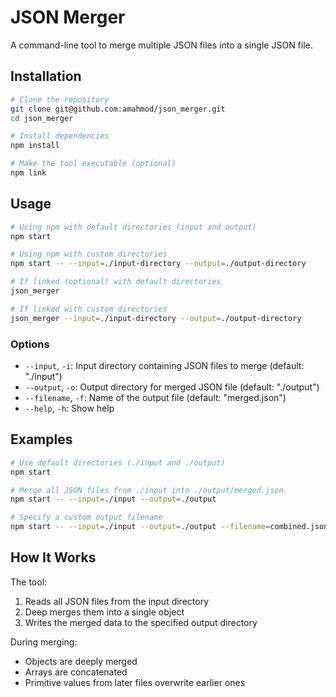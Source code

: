 # JSON Merger

A command-line tool to merge multiple JSON files into a single JSON file.

## Installation

```bash
# Clone the repository
git clone git@github.com:amahmod/json_merger.git
cd json_merger

# Install dependencies
npm install

# Make the tool executable (optional)
npm link
```

## Usage

```bash
# Using npm with default directories (input and output)
npm start

# Using npm with custom directories
npm start -- --input=./input-directory --output=./output-directory

# If linked (optional) with default directories
json_merger

# If linked with custom directories
json_merger --input=./input-directory --output=./output-directory
```

### Options

-   `--input`, `-i`: Input directory containing JSON files to merge (default: "./input")
-   `--output`, `-o`: Output directory for merged JSON file (default: "./output")
-   `--filename`, `-f`: Name of the output file (default: "merged.json")
-   `--help`, `-h`: Show help

## Examples

```bash
# Use default directories (./input and ./output)
npm start

# Merge all JSON files from ./input into ./output/merged.json
npm start -- --input=./input --output=./output

# Specify a custom output filename
npm start -- --input=./input --output=./output --filename=combined.json
```

## How It Works

The tool:

1. Reads all JSON files from the input directory
2. Deep merges them into a single object
3. Writes the merged data to the specified output directory

During merging:

-   Objects are deeply merged
-   Arrays are concatenated
-   Primitive values from later files overwrite earlier ones
